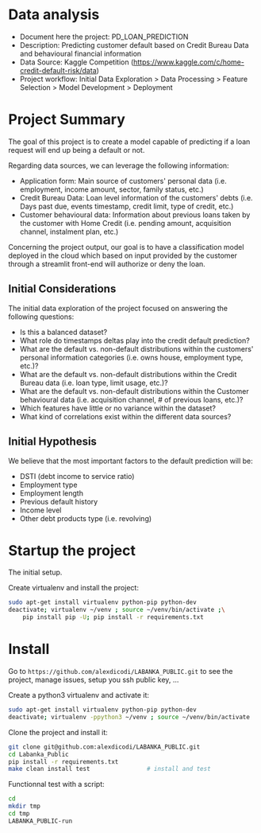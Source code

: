 # Data analysis
- Document here the project: PD_LOAN_PREDICTION
- Description: Predicting customer default based on Credit Bureau Data and behavioural financial information
- Data Source: Kaggle Competition (https://www.kaggle.com/c/home-credit-default-risk/data)
- Project workflow: Initial Data Exploration > Data Processing > Feature Selection > Model Development > Deployment

# Project Summary

The goal of this project is to create a model capable of predicting if a loan request will end up being a default or not.

Regarding data sources, we can leverage the following information:

- Application form: Main source of customers' personal data (i.e. employment, income amount, sector, family status, etc.)
- Credit Bureau Data: Loan level information of the customers' debts (i.e. Days past due, events timestamp, credit limit, type of credit, etc.)
- Customer behavioural data: Information about previous loans taken by the customer with Home Credit (i.e. pending amount, acquisition channel, instalment plan, etc.)

Concerning the project output, our goal is to have a classification model deployed in the cloud which based on input provided by the customer through a streamlit front-end will authorize or deny the loan.

## Initial Considerations

The initial data exploration of the project focused on answering the following questions:

- Is this a balanced dataset? 
- What role do timestamps deltas play into the credit default prediction?
- What are the default vs. non-default distributions within the customers' personal information categories (i.e. owns house, employment type, etc.)?
- What are the default vs. non-default distributions within the Credit Bureau data (i.e. loan type, limit usage, etc.)?
- What are the default vs. non-default distributions within the Customer behavioural data (i.e. acquisition channel, # of previous loans, etc.)?
- Which features have little or no variance within the dataset?
- What kind of correlations exist within the different data sources?

## Initial Hypothesis

We believe that the most important factors to the default prediction will be:

- DSTI (debt income to service ratio) 
- Employment type
- Employment length
- Previous default history
- Income level
- Other debt products type (i.e. revolving)


# Startup the project

The initial setup.

Create virtualenv and install the project:
```bash
sudo apt-get install virtualenv python-pip python-dev
deactivate; virtualenv ~/venv ; source ~/venv/bin/activate ;\
    pip install pip -U; pip install -r requirements.txt
```

# Install

Go to `https://github.com/alexdicodi/LABANKA_PUBLIC.git` to see the project, manage issues,
setup you ssh public key, ...

Create a python3 virtualenv and activate it:

```bash
sudo apt-get install virtualenv python-pip python-dev
deactivate; virtualenv -ppython3 ~/venv ; source ~/venv/bin/activate
```

Clone the project and install it:

```bash
git clone git@github.com:alexdicodi/LABANKA_PUBLIC.git
cd Labanka_Public
pip install -r requirements.txt
make clean install test                # install and test
```
Functionnal test with a script:

```bash
cd
mkdir tmp
cd tmp
LABANKA_PUBLIC-run
```